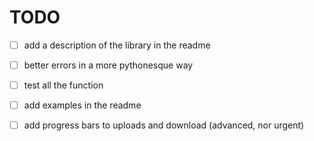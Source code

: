 # TODO

- [ ] add a description of the library in the readme
- [ ] better errors in a more pythonesque way
- [ ] test all the function
- [ ] add examples in the readme
- [ ] add progress bars to uploads and download (advanced, nor urgent)

